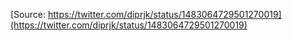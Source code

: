 [Source: https://twitter.com/diprjk/status/1483064729501270019](https://twitter.com/diprjk/status/1483064729501270019)
